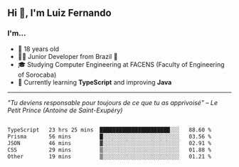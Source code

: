 <h2>Hi 👋, I'm Luiz Fernando</h2>

### I'm...
* 🤟 18 years old
* 👨‍💻 Junior Developer from Brazil 💚
* 🎓 Studying Computer Engineering at FACENS (Faculty of Engineering of Sorocaba)
* 🔭 Currently learning **TypeScript** and improving **Java**

---

_"Tu deviens responsable pour toujours de ce que tu as apprivoisé" – Le Petit Prince (Antoine de Saint-Exupéry)_

##

<!--START_SECTION:waka-->

```txt
TypeScript   23 hrs 25 mins  ██████████████████████░░░   88.60 %
Prisma       56 mins         █░░░░░░░░░░░░░░░░░░░░░░░░   03.56 %
JSON         46 mins         ▓░░░░░░░░░░░░░░░░░░░░░░░░   02.91 %
CSS          29 mins         ▒░░░░░░░░░░░░░░░░░░░░░░░░   01.88 %
Other        19 mins         ▒░░░░░░░░░░░░░░░░░░░░░░░░   01.21 %
```

<!--END_SECTION:waka-->
